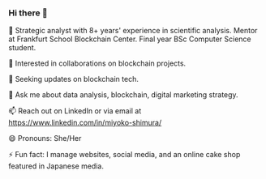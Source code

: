 ### Hi there 👋

🔭 Strategic analyst with 8+ years' experience in scientific analysis. Mentor at Frankfurt School Blockchain Center. Final year BSc Computer Science student.

👯 Interested in collaborations on blockchain projects. 

🤔 Seeking updates on blockchain tech.

💬 Ask me about data analysis, blockchain, digital marketing strategy.

📫 Reach out on LinkedIn or via email at https://www.linkedin.com/in/miyoko-shimura/

😄 Pronouns: She/Her

⚡ Fun fact: I manage websites, social media, and an online cake shop featured in Japanese media.
